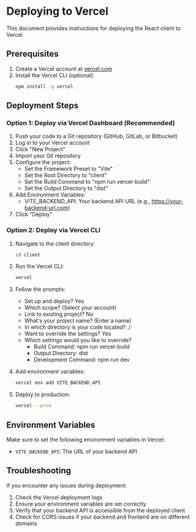 # Deploying to Vercel

This document provides instructions for deploying the React client to Vercel.

## Prerequisites

1. Create a Vercel account at [vercel.com](https://vercel.com)
2. Install the Vercel CLI (optional):
   ```bash
   npm install -g vercel
   ```

## Deployment Steps

### Option 1: Deploy via Vercel Dashboard (Recommended)

1. Push your code to a Git repository (GitHub, GitLab, or Bitbucket)
2. Log in to your Vercel account
3. Click "New Project"
4. Import your Git repository
5. Configure the project:
   - Set the Framework Preset to "Vite"
   - Set the Root Directory to "client"
   - Set the Build Command to "npm run vercel-build"
   - Set the Output Directory to "dist"
6. Add Environment Variables:
   - VITE_BACKEND_API: Your backend API URL (e.g., https://your-backend-url.com)
7. Click "Deploy"

### Option 2: Deploy via Vercel CLI

1. Navigate to the client directory:
   ```bash
   cd client
   ```

2. Run the Vercel CLI:
   ```bash
   vercel
   ```

3. Follow the prompts:
   - Set up and deploy? Yes
   - Which scope? (Select your account)
   - Link to existing project? No
   - What's your project name? (Enter a name)
   - In which directory is your code located? ./
   - Want to override the settings? Yes
   - Which settings would you like to override?
     - Build Command: npm run vercel-build
     - Output Directory: dist
     - Development Command: npm run dev

4. Add environment variables:
   ```bash
   vercel env add VITE_BACKEND_API
   ```

5. Deploy to production:
   ```bash
   vercel --prod
   ```

## Environment Variables

Make sure to set the following environment variables in Vercel:

- `VITE_BACKEND_API`: The URL of your backend API

## Troubleshooting

If you encounter any issues during deployment:

1. Check the Vercel deployment logs
2. Ensure your environment variables are set correctly
3. Verify that your backend API is accessible from the deployed client
4. Check for CORS issues if your backend and frontend are on different domains
